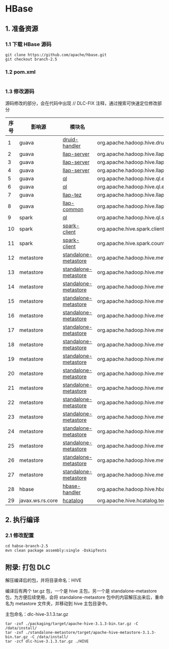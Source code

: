 # HBase

## 1. 准备资源

### 1.1 下载 HBase 源码

~~~shell
git clone https://github.com/apache/hbase.git
git checkout branch-2.5
~~~

### 1.2 pom.xml

~~~xml

~~~

### 1.3 修改源码

源码修改的部分，会在代码中出现 // DLC-FIX 注释，通过搜索可快速定位修改部分

| 序号 | 影响源           | 模块名                                   | 全类名                                                       |
| ---- | ---------------- | ---------------------------------------- | ------------------------------------------------------------ |
| 1    | guava            | [druid-handler](.\src-HIVE-3.1.3)        | org.apache.hadoop.hive.druid.serde.DruidScanQueryRecordReader |
| 2    | guava            | [llap-server](.\src-HIVE-3.1.3)          | org.apache.hadoop.hive.llap.daemon.impl.AMReporter           |
| 3    | guava            | [llap-server](.\src-HIVE-3.1.3)          | org.apache.hadoop.hive.llap.daemon.impl.LlapTaskReporter     |
| 4    | guava            | [llap-server](.\src-HIVE-3.1.3)          | org.apache.hadoop.hive.llap.daemon.impl.TaskExecutorService  |
| 5    | guava            | [ql](.\src-HIVE-3.1.3)                   | org.apache.hadoop.hive.ql.exec.tez.SampleTezSessionState     |
| 6    | guava            | [ql](.\src-HIVE-3.1.3)                   | org.apache.hadoop.hive.ql.exec.tez.WorkloadManager           |
| 7    | guava            | [llap-tez](.\src-HIVE-3.1.3)             | org.apache.hadoop.hive.llap.tezplugins.LlapTaskSchedulerService |
| 8    | guava            | [llap-common](.\src-HIVE-3.1.3)          | org.apache.hadoop.hive.llap.AsyncPbRpcProxy                  |
| 9    | spark            | [ql](.\src-HIVE-3.1.3)                   | org.apache.hadoop.hive.ql.stats.TestStatsUtils               |
| 10   | spark            | [spark-client](.\src-HIVE-3.1.3)         | org.apache.hive.spark.client.metrics.ShuffleWriteMetrics     |
| 11   | spark            | [spark-client](.\src-HIVE-3.1.3)         | org.apache.hive.spark.counter.SparkCounter                   |
| 12   | metastore        | [standalone-metastore](.\src-HIVE-3.1.3) | org.apache.hadoop.hive.metastore.columnstats.ColumnsStatsUtils |
| 13   | metastore        | [standalone-metastore](.\src-HIVE-3.1.3) | org.apache.hadoop.hive.metastore.columnstats.aggr.DateColumnStatsAggregator |
| 14   | metastore        | [standalone-metastore](.\src-HIVE-3.1.3) | org.apache.hadoop.hive.metastore.columnstats.aggr.DecimalColumnStatsAggregator |
| 15   | metastore        | [standalone-metastore](.\src-HIVE-3.1.3) | org.apache.hadoop.hive.metastore.columnstats.aggr.DoubleColumnStatsAggregator |
| 16   | metastore        | [standalone-metastore](.\src-HIVE-3.1.3) | org.apache.hadoop.hive.metastore.columnstats.aggr.LongColumnStatsAggregator |
| 17   | metastore        | [standalone-metastore](.\src-HIVE-3.1.3) | org.apache.hadoop.hive.metastore.columnstats.aggr.StringColumnStatsAggregator |
| 18   | metastore        | [standalone-metastore](.\src-HIVE-3.1.3) | org.apache.hadoop.hive.metastore.columnstats.cache.DateColumnStatsDataInspector |
| 19   | metastore        | [standalone-metastore](.\src-HIVE-3.1.3) | org.apache.hadoop.hive.metastore.columnstats.cache.DecimalColumnStatsDataInspector |
| 20   | metastore        | [standalone-metastore](.\src-HIVE-3.1.3) | org.apache.hadoop.hive.metastore.columnstats.cache.DoubleColumnStatsDataInspector |
| 21   | metastore        | [standalone-metastore](.\src-HIVE-3.1.3) | org.apache.hadoop.hive.metastore.columnstats.cache.LongColumnStatsDataInspector |
| 22   | metastore        | [standalone-metastore](.\src-HIVE-3.1.3) | org.apache.hadoop.hive.metastore.columnstats.cache.StringColumnStatsDataInspector |
| 23   | metastore        | [standalone-metastore](.\src-HIVE-3.1.3) | org.apache.hadoop.hive.metastore.columnstats.merge.DateColumnStatsMerger |
| 24   | metastore        | [standalone-metastore](.\src-HIVE-3.1.3) | org.apache.hadoop.hive.metastore.columnstats.merge.DecimalColumnStatsMerger |
| 25   | metastore        | [standalone-metastore](.\src-HIVE-3.1.3) | org.apache.hadoop.hive.metastore.columnstats.merge.DoubleColumnStatsMerger |
| 26   | metastore        | [standalone-metastore](.\src-HIVE-3.1.3) | org.apache.hadoop.hive.metastore.columnstats.merge.LongColumnStatsMerger |
| 27   | metastore        | [standalone-metastore](.\src-HIVE-3.1.3) | org.apache.hadoop.hive.metastore.columnstats.merge.StringColumnStatsMerger |
| 28   | hbase            | [hbase-handler](.\src-HIVE-3.1.3)        | org.apache.hadoop.hive.hbase.HiveHBaseTableSnapshotInputFormat |
| 29   | javax.ws.rs.core | [hcatalog](.\src-HIVE-3.1.3)             | org.apache.hive.hcatalog.templeton.mock.MockUriInfo          |

## 2. 执行编译

### 2.1 修改配置

~~~shell
cd habse-branch-2.5
mvn clean package assembly:single -DskipTests
~~~



## 附录: 打包 DLC

解压编译后的包，并将目录命名：HIVE

编译后有两个 tar.gz 包，一个是 hive 主包，另一个是 standalone-metastore 包，为方便后续使用，会将  standalone-metastore 包中的内容解压出来后，重命名为 metastore 文件夹，并移动到 hive 主包目录中。

主包命名：dlc-hive-3.1.3.tar.gz

~~~shell
tar -zxf ./packaging/target/apache-hive-3.1.3-bin.tar.gz -C /data/install/
tar -zxf ./standalone-metastore/target/apache-hive-metastore-3.1.3-bin.tar.gz -C /data/install/
tar -zcf dlc-hive-3.1.3.tar.gz ./HIVE
~~~